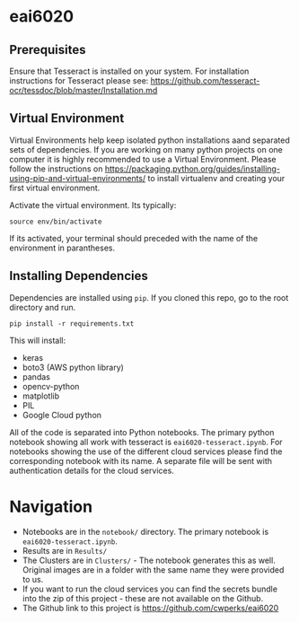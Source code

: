 # eai6020

## Prerequisites

Ensure that Tesseract is installed on your system. For installation instructions for Tesseract please see: https://github.com/tesseract-ocr/tessdoc/blob/master/Installation.md

## Virtual Environment

Virtual Environments help keep isolated python installations aand separated sets of dependencies. If you are working on many python projects on one computer it is highly recommended to use a Virtual Environment. Please follow the instructions on https://packaging.python.org/guides/installing-using-pip-and-virtual-environments/ to install virtualenv and creating your first virtual environment.

Activate the virtual environment. Its typically:

```
source env/bin/activate
```

If its activated, your terminal should preceded with the name of the environment in parantheses.

## Installing Dependencies

Dependencies are installed using `pip`. If you cloned this repo, go to the root directory and run.

```
pip install -r requirements.txt
```

This will install:

- keras
- boto3 (AWS python library)
- pandas
- opencv-python
- matplotlib
- PIL
- Google Cloud python

All of the code is separated into Python notebooks. The primary python notebook showing all work with tesseract is `eai6020-tesseract.ipynb`. For notebooks showing the use of the different cloud services please find the corresponding notebook with its name. A separate file will be sent with authentication details for the cloud services.

# Navigation

- Notebooks are in the `notebook/` directory. The primary notebook is `eai6020-tesseract.ipynb`.
- Results are in `Results/`
- The Clusters are in `Clusters/` - The notebook generates this as well. Original images are in a folder with the same name they were provided to us.
- If you want to run the cloud services you can find the secrets bundle into the zip of this project - these are not available on the Github.
- The Github link to this project is https://github.com/cwperks/eai6020